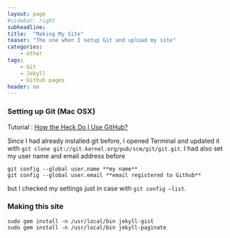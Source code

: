 ```yaml
---
layout: page
#sidebar: right
subheadline:
title:  "Making My Site"
teaser: "The one when I setup Git and upload my site"
categories:
    - other
tags:
    - Git
    - Jekyll
    - Github pages
header: no
---
```


### Setting up Git (Mac OSX)

Tutorial : [How the Heck Do I Use GitHub?](http://lifehacker.com/5983680/how-the-heck-do-i-use-github)

Since I had already installed git before, I opened Terminal and updated it with `git clone git://git.kernel.org/pub/scm/git/git.git`. I had also set my user name and email address before

```
git config --global user.name **my name**
git config --global user.email **email registered to Github**
```

but I checked my settings just in case with `git config —list`.

### Making this site
```
sudo gem install -n /usr/local/bin jekyll-gist
sudo gem install -n /usr/local/bin jekyll-paginate
```
